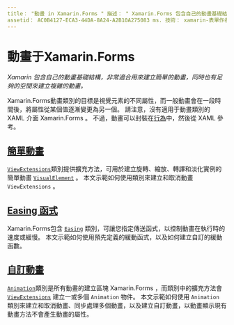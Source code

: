 ```yaml
---
title： "動畫 in Xamarin.Forms " 描述： " Xamarin.Forms 包含自己的動畫基礎結構，可直接建立簡單的動畫，同時也有足夠的空間可建立複雜的動畫。"
assetid： AC0B4127-ECA3-44DA-8A24-A2B10A275083 ms. 技術： xamarin-表單作者： davidbritch ms. author： dabritch ms. 日期：07/14/2016 否-loc： [ Xamarin.Forms ， Xamarin.Essentials ]
---
```


# <a name="animation-in-xamarinforms"></a>動畫于Xamarin.Forms

_Xamarin 包含自己的動畫基礎結構，非常適合用來建立簡單的動畫，同時也有足夠的空間來建立複雜的動畫。_

Xamarin.Forms動畫類別的目標是視覺元素的不同屬性，而一般動畫會在一段時間後，將屬性從某個值逐漸變更為另一個。 請注意，沒有適用于動畫類別的 XAML 介面 Xamarin.Forms 。 不過，動畫可以封裝在[行為](~/xamarin-forms/app-fundamentals/behaviors/index.md)中，然後從 XAML 參考。

## <a name="simple-animations"></a>[簡單動畫](simple.md)

[`ViewExtensions`](xref:Xamarin.Forms.ViewExtensions)類別提供擴充方法，可用於建立旋轉、縮放、轉譯和淡化實例的簡單動畫 [`VisualElement`](xref:Xamarin.Forms.VisualElement) 。 本文示範如何使用類別來建立和取消動畫 `ViewExtensions` 。

## <a name="easing-functions"></a>[Easing 函式](easing.md)

Xamarin.Forms包含 [`Easing`](xref:Xamarin.Forms.Easing) 類別，可讓您指定傳送函式，以控制動畫在執行時的速度或緩慢。 本文示範如何使用預先定義的緩動函式，以及如何建立自訂的緩動函數。

## <a name="custom-animations"></a>[自訂動畫](custom.md)

[`Animation`](xref:Xamarin.Forms.Animation)類別是所有動畫的建立區塊 Xamarin.Forms ，而類別中的擴充方法會 [`ViewExtensions`](xref:Xamarin.Forms.ViewExtensions) 建立一或多個 `Animation` 物件。 本文示範如何使用 `Animation` 類別來建立和取消動畫、同步處理多個動畫，以及建立自訂動畫，以動畫顯示現有動畫方法不會產生動畫的屬性。
